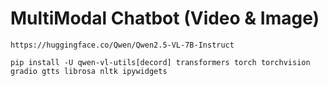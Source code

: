 # MultiModal Chatbot (Video & Image)

```
https://huggingface.co/Qwen/Qwen2.5-VL-7B-Instruct
```

```
pip install -U qwen-vl-utils[decord] transformers torch torchvision gradio gtts librosa nltk ipywidgets
```
